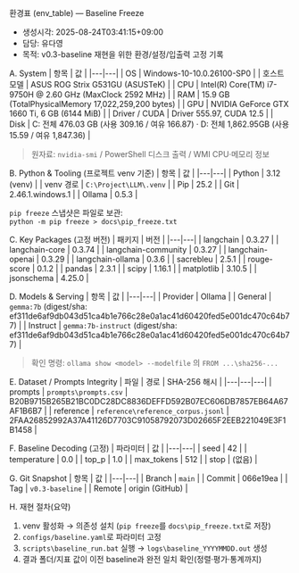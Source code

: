 환경표 (env_table) — Baseline Freeze

- 생성시각: 2025-08-24T03:41:15+09:00
- 담당: 유다영
- 목적: v0.3-baseline 재현을 위한 환경/설정/입출력 고정 기록

A. System
| 항목 | 값 |
|---|---|
| OS | Windows-10-10.0.26100-SP0 |
| 호스트 모델 | ASUS ROG Strix G531GU (ASUSTeK) |
| CPU | Intel(R) Core(TM) i7-9750H @ 2.60 GHz (MaxClock 2592 MHz) |
| RAM | 15.9 GB (TotalPhysicalMemory 17,022,259,200 bytes) |
| GPU | NVIDIA GeForce GTX 1660 Ti, 6 GB (6144 MiB) |
| Driver / CUDA | Driver 555.97, CUDA 12.5 |
| Disk | C: 전체 476.03 GB (사용 309.16 / 여유 166.87) · D: 전체 1,862.95GB (사용 15.59 / 여유 1,847.36) |

> 원자료: `nvidia-smi` / PowerShell 디스크 출력 / WMI CPU·메모리 정보

B. Python & Tooling (프로젝트 venv 기준)
| 항목 | 값 |
|---|---|
| Python | 3.12 (venv) |
| venv 경로 | `C:\Project\LLM\.venv` |
| Pip | 25.2 |
| Git | 2.46.1.windows.1 |
| Ollama | 0.5.3 |

 `pip freeze` 스냅샷은 파일로 보관:  
  `python -m pip freeze > docs\pip_freeze.txt`

C. Key Packages (고정 버전)
| 패키지 | 버전 |
|---|---|
| langchain | 0.3.27 |
| langchain-core | 0.3.74 |
| langchain-community | 0.3.27 |
| langchain-openai | 0.3.29 |
| langchain-ollama | 0.3.6 |
| sacrebleu | 2.5.1 |
| rouge-score | 0.1.2 |
| pandas | 2.3.1 |
| scipy | 1.16.1 |
| matplotlib | 3.10.5 |
| jsonschema | 4.25.0 |

D. Models & Serving
| 항목 | 값 |
|---|---|
| Provider | Ollama |
| General | `gemma:7b` (digest/sha: ef311de6af9db043d51ca4b1e766c28e0a1ac41d60420fed5e001dc470c64b77) |
| Instruct | `gemma:7b-instruct` (digest/sha: ef311de6af9db043d51ca4b1e766c28e0a1ac41d60420fed5e001dc470c64b77) |

> 확인 명령: `ollama show <model> --modelfile` 의 `FROM ...\sha256-...`

E. Dataset / Prompts Integrity
| 파일 | 경로 | SHA-256 해시 |
|---|---|---|
| prompts | `prompts\prompts.csv` | B20B9715B265B21BC0DC28DC8836DEFFD592B07EC606DB7857EB64A67AF1B6B7 |
| reference | `reference\reference_corpus.jsonl` | 2FAA26852992A37A41126D7703C91058792073D02665F2EEB221049E3F1B1458 |

F. Baseline Decoding (고정)
| 파라미터 | 값 |
|---|---|
| seed | 42 |
| temperature | 0.0 |
| top_p | 1.0 |
| max_tokens | 512 |
| stop | (없음) |

G. Git Snapshot
| 항목 | 값 |
|---|---|
| Branch | `main` |
| Commit | 066e19ea |
| Tag | `v0.3-baseline` |
| Remote | origin (GitHub) |

H. 재현 절차(요약)
1. venv 활성화 → 의존성 설치 (`pip freeze`를 `docs\pip_freeze.txt`로 저장)  
2. `configs/baseline.yaml`로 파라미터 고정  
3. `scripts\baseline_run.bat` 실행 → `logs\baseline_YYYYMMDD.out` 생성  
4. 결과 폴더/지표 값이 이전 baseline과 완전 일치 확인(정렬·평가·통계까지)